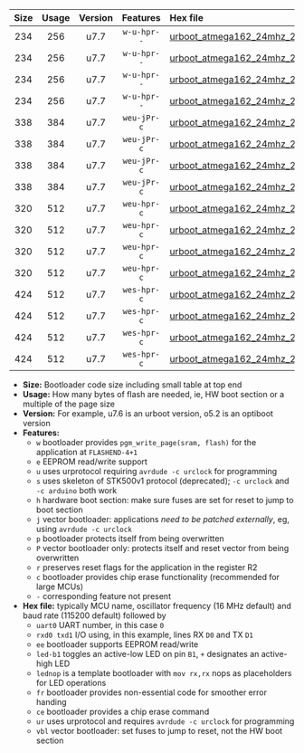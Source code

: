 |Size|Usage|Version|Features|Hex file|
|:-:|:-:|:-:|:-:|:--|
|234|256|u7.7|`w-u-hpr--`|[urboot_atmega162_24mhz_250000bps_uart0_rxd0_txd1_led+b0_fr_ur.hex](https://raw.githubusercontent.com/stefanrueger/urboot.hex/main/mcus/atmega162/fcpu_24mhz/250000_bps/urboot_atmega162_24mhz_250000bps_uart0_rxd0_txd1_led+b0_fr_ur.hex)|
|234|256|u7.7|`w-u-hpr--`|[urboot_atmega162_24mhz_250000bps_uart0_rxd0_txd1_lednop_fr_ur.hex](https://raw.githubusercontent.com/stefanrueger/urboot.hex/main/mcus/atmega162/fcpu_24mhz/250000_bps/urboot_atmega162_24mhz_250000bps_uart0_rxd0_txd1_lednop_fr_ur.hex)|
|234|256|u7.7|`w-u-hpr--`|[urboot_atmega162_24mhz_250000bps_uart1_rxb2_txb3_led+b0_fr_ur.hex](https://raw.githubusercontent.com/stefanrueger/urboot.hex/main/mcus/atmega162/fcpu_24mhz/250000_bps/urboot_atmega162_24mhz_250000bps_uart1_rxb2_txb3_led+b0_fr_ur.hex)|
|234|256|u7.7|`w-u-hpr--`|[urboot_atmega162_24mhz_250000bps_uart1_rxb2_txb3_lednop_fr_ur.hex](https://raw.githubusercontent.com/stefanrueger/urboot.hex/main/mcus/atmega162/fcpu_24mhz/250000_bps/urboot_atmega162_24mhz_250000bps_uart1_rxb2_txb3_lednop_fr_ur.hex)|
|338|384|u7.7|`weu-jPr-c`|[urboot_atmega162_24mhz_250000bps_uart0_rxd0_txd1_ee_led+b0_fr_ce_ur_vbl.hex](https://raw.githubusercontent.com/stefanrueger/urboot.hex/main/mcus/atmega162/fcpu_24mhz/250000_bps/urboot_atmega162_24mhz_250000bps_uart0_rxd0_txd1_ee_led+b0_fr_ce_ur_vbl.hex)|
|338|384|u7.7|`weu-jPr-c`|[urboot_atmega162_24mhz_250000bps_uart0_rxd0_txd1_ee_lednop_fr_ce_ur_vbl.hex](https://raw.githubusercontent.com/stefanrueger/urboot.hex/main/mcus/atmega162/fcpu_24mhz/250000_bps/urboot_atmega162_24mhz_250000bps_uart0_rxd0_txd1_ee_lednop_fr_ce_ur_vbl.hex)|
|338|384|u7.7|`weu-jPr-c`|[urboot_atmega162_24mhz_250000bps_uart1_rxb2_txb3_ee_led+b0_fr_ce_ur_vbl.hex](https://raw.githubusercontent.com/stefanrueger/urboot.hex/main/mcus/atmega162/fcpu_24mhz/250000_bps/urboot_atmega162_24mhz_250000bps_uart1_rxb2_txb3_ee_led+b0_fr_ce_ur_vbl.hex)|
|338|384|u7.7|`weu-jPr-c`|[urboot_atmega162_24mhz_250000bps_uart1_rxb2_txb3_ee_lednop_fr_ce_ur_vbl.hex](https://raw.githubusercontent.com/stefanrueger/urboot.hex/main/mcus/atmega162/fcpu_24mhz/250000_bps/urboot_atmega162_24mhz_250000bps_uart1_rxb2_txb3_ee_lednop_fr_ce_ur_vbl.hex)|
|320|512|u7.7|`weu-hpr-c`|[urboot_atmega162_24mhz_250000bps_uart0_rxd0_txd1_ee_led+b0_fr_ce_ur.hex](https://raw.githubusercontent.com/stefanrueger/urboot.hex/main/mcus/atmega162/fcpu_24mhz/250000_bps/urboot_atmega162_24mhz_250000bps_uart0_rxd0_txd1_ee_led+b0_fr_ce_ur.hex)|
|320|512|u7.7|`weu-hpr-c`|[urboot_atmega162_24mhz_250000bps_uart0_rxd0_txd1_ee_lednop_fr_ce_ur.hex](https://raw.githubusercontent.com/stefanrueger/urboot.hex/main/mcus/atmega162/fcpu_24mhz/250000_bps/urboot_atmega162_24mhz_250000bps_uart0_rxd0_txd1_ee_lednop_fr_ce_ur.hex)|
|320|512|u7.7|`weu-hpr-c`|[urboot_atmega162_24mhz_250000bps_uart1_rxb2_txb3_ee_led+b0_fr_ce_ur.hex](https://raw.githubusercontent.com/stefanrueger/urboot.hex/main/mcus/atmega162/fcpu_24mhz/250000_bps/urboot_atmega162_24mhz_250000bps_uart1_rxb2_txb3_ee_led+b0_fr_ce_ur.hex)|
|320|512|u7.7|`weu-hpr-c`|[urboot_atmega162_24mhz_250000bps_uart1_rxb2_txb3_ee_lednop_fr_ce_ur.hex](https://raw.githubusercontent.com/stefanrueger/urboot.hex/main/mcus/atmega162/fcpu_24mhz/250000_bps/urboot_atmega162_24mhz_250000bps_uart1_rxb2_txb3_ee_lednop_fr_ce_ur.hex)|
|424|512|u7.7|`wes-hpr-c`|[urboot_atmega162_24mhz_250000bps_uart0_rxd0_txd1_ee_led+b0_fr_ce.hex](https://raw.githubusercontent.com/stefanrueger/urboot.hex/main/mcus/atmega162/fcpu_24mhz/250000_bps/urboot_atmega162_24mhz_250000bps_uart0_rxd0_txd1_ee_led+b0_fr_ce.hex)|
|424|512|u7.7|`wes-hpr-c`|[urboot_atmega162_24mhz_250000bps_uart0_rxd0_txd1_ee_lednop_fr_ce.hex](https://raw.githubusercontent.com/stefanrueger/urboot.hex/main/mcus/atmega162/fcpu_24mhz/250000_bps/urboot_atmega162_24mhz_250000bps_uart0_rxd0_txd1_ee_lednop_fr_ce.hex)|
|424|512|u7.7|`wes-hpr-c`|[urboot_atmega162_24mhz_250000bps_uart1_rxb2_txb3_ee_led+b0_fr_ce.hex](https://raw.githubusercontent.com/stefanrueger/urboot.hex/main/mcus/atmega162/fcpu_24mhz/250000_bps/urboot_atmega162_24mhz_250000bps_uart1_rxb2_txb3_ee_led+b0_fr_ce.hex)|
|424|512|u7.7|`wes-hpr-c`|[urboot_atmega162_24mhz_250000bps_uart1_rxb2_txb3_ee_lednop_fr_ce.hex](https://raw.githubusercontent.com/stefanrueger/urboot.hex/main/mcus/atmega162/fcpu_24mhz/250000_bps/urboot_atmega162_24mhz_250000bps_uart1_rxb2_txb3_ee_lednop_fr_ce.hex)|

- **Size:** Bootloader code size including small table at top end
- **Usage:** How many bytes of flash are needed, ie, HW boot section or a multiple of the page size
- **Version:** For example, u7.6 is an urboot version, o5.2 is an optiboot version
- **Features:**
  + `w` bootloader provides `pgm_write_page(sram, flash)` for the application at `FLASHEND-4+1`
  + `e` EEPROM read/write support
  + `u` uses urprotocol requiring `avrdude -c urclock` for programming
  + `s` uses skeleton of STK500v1 protocol (deprecated); `-c urclock` and `-c arduino` both work
  + `h` hardware boot section: make sure fuses are set for reset to jump to boot section
  + `j` vector bootloader: applications *need to be patched externally*, eg, using `avrdude -c urclock`
  + `p` bootloader protects itself from being overwritten
  + `P` vector bootloader only: protects itself and reset vector from being overwritten
  + `r` preserves reset flags for the application in the register R2
  + `c` bootloader provides chip erase functionality (recommended for large MCUs)
  + `-` corresponding feature not present
- **Hex file:** typically MCU name, oscillator frequency (16 MHz default) and baud rate (115200 default) followed by
  + `uart0` UART number, in this case `0`
  + `rxd0 txd1` I/O using, in this example, lines RX `D0` and TX `D1`
  + `ee` bootloader supports EEPROM read/write
  + `led-b1` toggles an active-low LED on pin `B1`, `+` designates an active-high LED
  + `lednop` is a template bootloader with `mov rx,rx` nops as placeholders for LED operations
  + `fr` bootloader provides non-essential code for smoother error handing
  + `ce` bootloader provides a chip erase command
  + `ur` uses urprotocol and requires `avrdude -c urclock` for programming
  + `vbl` vector bootloader: set fuses to jump to reset, not the HW boot section
